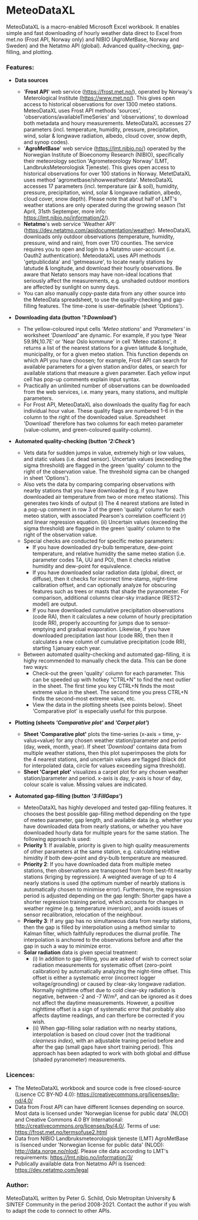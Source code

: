 # MeteoDataXL
MeteoDataXL is a macro-enabled Microsoft Excel workbook.
It enables simple and fast downloading of hourly weather data direct to Excel from met.no (Frost API, Norway only) and NIBIO (AgroMetBase, Norway and Sweden) and the Netatmo API (global). Advanced quality-checking, gap-filling, and plotting.

### Features:
- **Data sources**
  - '**Frost API**' web service (https://frost.met.no/), operated by Norway's Meterological Institute (https://www.met.no/). This gives open access to historical observations for over 1300 meteo stations. MeteoDataXL uses Frost API methods 'sources', 'observations/availableTimeSeries' and 'observations', to download both metadata and houry measurements. MeteoDataXL accesses 27 parameters (incl. temperature, humidity, pressure, precipitation, wind, solar & longwave radiation, albedo, cloud cover, snow depth, and synop codes).
  - '**AgroMetBase**' web service (https://lmt.nibio.no/) operated by the Norwegian Institute of Bioeconomy Research (NIBIO), specifically their meteorology section 'Agrometeorology Norway' (LMT, LandbruksMeteorologisk Tjeneste). This gives open access to historical observations for over 100 stations in Norway. MetetDataXL uses method 'agrometbase/showweatherdata'. MeteoDataXL accesses 17 parameters (incl. temperature (air & soil), humidity, pressure, precipitation, wind, solar & longwave radiation, albedo, cloud cover, snow depth). Please note that about half of LMT's weather stations are only operated during the growing season (1st April, 31sth Septemper, more info: https://lmt.nibio.no/information/2/).
  - **Netatmo**'s web service 'Weather API' (https://dev.netatmo.com/apidocumentation/weather). MeteoDataXL downloads only outdoor observations (temperature, humidity, pressure, wind and rain), from over 170 counties. The service requires you to open and login to a Natatmo user-account (i.e. Oauth2 authentication). MeteodataXL uses API methods 'getpublicdata' and 'getmeasure', to locate nearly stations by latutude & longitude, and download their hourly observations. Be aware that Netato sensors may have non-ideal locations that seriously affect the measurements, e.g. unshaded outdoor montiors are affected by sunlight on sunny days.
  - You can also manually copy-paste data from any other source into the MeteoData spreadsheet, to use the quality-checking and gap-filling features. The time-zone is user-definable (sheet 'Options').

- **Downloading data (button *'1:Download'*)**
  - The yellow-coloured input cells *'Meteo stations'* and *'Parameters'* in worksheet *'Download'* are dynamic. For example, if you type 'Near 59.9N,10.7E' or 'Near Oslo kommune' in cell 'Meteo stations', it returns a list of the nearest stations for a given latitude & longitude, municipality, or for a given meteo station. This function depends on which API you have choosen; for example, Frost API can search for available parameters for a given station and/or dates, or search for available stations that measure a given parameter. Each yellow input cell has pop-up comments explain input syntax. 
  - Practically an unlimited number of observations can be downloaded from the web services, i.e. many years, many stations, and multiple parameters.
  - For Frost API, MeteoDataXL also downloads the quality flag for each individual hour value. These quality flags are numbered 1-6 in the column to the right of the downloaded value. Spreadsheet 'Download' therefore has two columns for each meteo parameter (value-column, and green-coloured quality-column).

- **Automated quality-checking (button *'2:Check'*)**
  - Vets data for sudden jumps in value, extremely high or low values, and static values (i.e. dead sensor). Uncertain values (exceeding the sigma threshold) are flagged in the green 'quality' column to the right of the observation value. The threshold sigma can be changed in sheet 'Options').
  - Also vets the data by comparing comparing observations with nearby stations that you have downloaded (e.g. if you have downloaded air temperature from two or more meteo stations). This generates two kinds of output (i) The 4 nearest stations are listed in a pop-up comment in row 3 of the green 'quality' column for each meteo station, with associated Pearson's correlation coefficient (*r*) and linear regression equation. (ii) Uncertain values (exceeding the sigma threshold) are flagged in the green 'quality' column to the right of the observation value.
  - Special checks are conducted for specific meteo parameters:
    - If you have downloaded dry-bulb temperature, dew-point temperature, and relative humidity the same meteo station (i.e. parameter codes TA, UU and PO), then it checks relative humidity and dew-point for equivalence.
    - If you have downloaded solar radiation data (global, direct, or diffuse), then it checks for incorrect time-stamp, night-time calibration offset, and can optionally analyze for obscuring features such as trees or masts that shade the pyranometer. For comparison, additional columns clear-sky irradiance (REST2-model) are output.
    - If you have downloaded cumulative precipitation observations (code RA), then it calculates a new column of hourly precipitation (code RR), properly accounting for jumps due to sensor-emptying and gradual evaporation. Likewise, if you have downloaded precipitation last hour (code RR), then  then it calculates a new column of cumulative precipitation (code RR), starting 1.january each year.
  - Between automated quality-checking and automated gap-filling, it is highy recommended to manually check the data. This can be done two ways:
    - Check-out the green 'quality' column for each parameter. This can be speeded up with hotkey "CTRL+N" to find the next outlier in the sheet. The first time you key CTRL+N finds the most extreme value in the sheet. The second time you press CTRL+N finds the second-most extreme value, etc.
    - View the data in the plotting sheets (see points below). Sheet 'Comparative plot' is especially useful for this purpose. 

- **Plotting (sheets *'Comparative plot'* and *'Carpet plot'*)**
  - **Sheet 'Comparative plot'** plots the time-series (x-axis = time, y-valus=value) for any chosen weather station/parameter and period (day, week, month, year). If sheet *'Download'* contains data from multiple weather stations, then this plot superimposes the plots for the 4 nearest stations, and uncertain values are flagged (black dot for interpolated data, circle for values exceeding sigma threshold).
  - **Sheet 'Carpet plot'** visualizes a carpet plot for any chosen weather station/parameter and period. x-axis is day, y-axis is hour of day, colour scale is value. Missing values are indicated.

- **Automated gap-filling (button *'3:FillGaps'*)**
  - MeteoDataXL has highly developed and tested gap-filling features. It chooses the best possible gap-filling method depending on the type of meteo parameter, gap length, and available data (e.g. whether you have downloaded data from nearly stations, or whether you have downloaded hourly data for multiple years for the same station. The following approach is used:
  - **Priority 1**: If available, priority is given to high quality measurements of other parameters at the same station, e.g. calculating relative himidity if both dew-point and dry-bulb temperature are measured.
  - **Priority 2**: If you have downloaded data from multiple meteo stations, then observations are transposed from from best-fit nearby stations (kriging by regression). A weighted average of up to 4 nearly stations is used (the optimum number of nearbly stations is automatically chosen to minimise error). Furthermore, the regression period is adjusted depending on the gap length: Shorter gaps have a shorter regression training period, which accounts for changes in weather regime (e.g. temperature inversion), and avoids issues of sensor recalibration, relocation of the neighbour.
  - **Priority 3**: If any gap has no simultaneous data from nearby stations, then the gap is filled by interpolation using a method similar to Kalman filter, which faithfully reproduces the diurnal profile. The interpolation is anchored to the observations before and after the gap in such a way to minimize error. 
  - **Solar radiation** data is given special treatment: 
    - (i) In addition to gap-filling, you are asked of wish to correct solar radiation measurements for systematic offset (zero-point calibration) by automatically analyzing the night-time offset. This offset is either a systematic error (incorrect logger voltage/grounding) or caused by clear-sky longwave radiation. Normally nighttime offset due to cold clear-sky radiation is negative, between -2 and -7 W/m², and can be ignored as it does not affect the daytime measurements. However, a positive nighttime offset is a sign of systematic error that probably also affects daytime readings, and can therfore be corrected if you wish.
    - (ii) When gap-filling solar radiation with no nearby stations, interpolatiion is based on cloud cover (not the traditional *clearness index*), with an adjustable traning period before and after the gap (small gaps have short training period). This approach has been adapted to work with both global and diffuse (shaded pyranometer) measurements.

### Licences:
- The MeteoDataXL workbook and source code is free closed-source (Lisence CC BY-ND 4.0): https://creativecommons.org/licenses/by-nd/4.0/
- Data from Frost API can have different licenses depending on source. Most data is licensed under 'Norwegian license for public data' (NLOD) and Creative Commons 4.0 BY International: http://creativecommons.org/licenses/by/4.0/. Terms of use: https://frost.met.no/termsofuse2.html
- Data from NIBIO Landbruksmeteorologisk tjeneste (LMT) AgroMetBase is lisenced under 'Norwegian license for public data' (NLOD): http://data.norge.no/nlod/. Please cite data according to LMT's requirements: https://lmt.nibio.no/information/3/
- Publically available data fron Netatmo API is lisenced: https://dev.netatmo.com/legal

### Author:
MeteoDataXL written by Peter G. Schild, Oslo Metropitan University & SINTEF Community in the period 2008-2021.
Contact the author if you wish to adapt the code to connect to other APIs.
